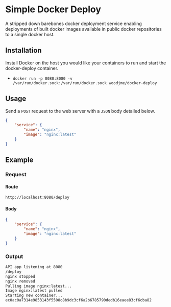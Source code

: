 # Simple Docker Deploy

A stripped down barebones docker deployment service enabling deployments of built docker images available in public docker repositories to a single docker host.

## Installation

Install Docker on the host you would like your containers to run and start the docker-deploy container.

* `docker run -p 8080:8080 -v /var/run/docker.sock:/var/run/docker.sock woodjme/docker-deploy`

## Usage

Send a `POST` request to the web server with a `JSON` body detailed below.

```json
{
    "service": {
        "name": "nginx",
        "image": "nginx:latest"
    }
}
```

## Example

### Request

#### Route

`http://localhost:8080/deploy`

#### Body

```json
{
    "service": {
        "name": "nginx",
        "image": "nginx:latest"
    }
}
```

### Output

```zsh
API app listening at 8080
/deploy
nginx stopped
nginx removed
Pulling image nginx:latest...
Image nginx:latest pulled
Starting new container...
ec0ac0a7314e9853143f5508c8b9dc3cf6a2b6785790dedb16eaee83cf6cba82
```
